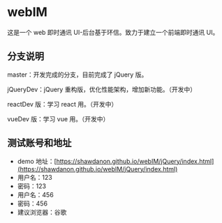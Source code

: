 # webIM

这是一个 web 即时通讯 UI-后台基于环信。致力于建立一个前端即时通讯 UI。

## 分支说明

master：开发完成的分支，目前完成了 jQuery 版。

jQueryDev：jQuery 重构版，优化性能架构，增加新功能。（开发中）

reactDev 版：学习 react 用。（开发中）

vueDev 版：学习 vue 用。（开发中）

## 测试账号和地址

- demo 地址：[https://shawdanon.github.io/webIM/jQuery/index.html](https://shawdanon.github.io/webIM/jQuery/index.html)
- 用户名：123
- 密码：123
- 用户名：456
- 密码：456
- 建议浏览器：谷歌

